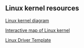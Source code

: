 ---
---

## Linux kernel resources

[Linux kernel diagram](diagram)

[Interactive map of Linux kernel](map)

[Linux Driver Template](https://github.com/makelinux/ldt/)
